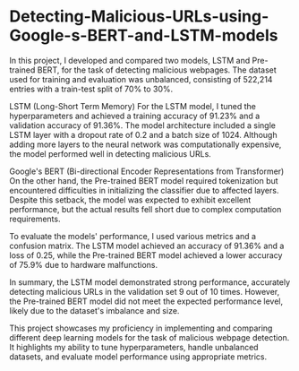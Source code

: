 # Detecting-Malicious-URLs-using-Google-s-BERT-and-LSTM-models
In this project, I developed and compared two models, LSTM and Pre-trained BERT, for the task of detecting malicious webpages. The dataset used for training and evaluation was unbalanced, consisting of 522,214 entries with a train-test split of 70% to 30%.

LSTM (Long-Short Term Memory)
For the LSTM model, I tuned the hyperparameters and achieved a training accuracy of 91.23% and a validation accuracy of 91.36%. The model architecture included a single LSTM layer with a dropout rate of 0.2 and a batch size of 1024. Although adding more layers to the neural network was computationally expensive, the model performed well in detecting malicious URLs.

Google's BERT (Bi-directional Encoder Representations from Transformer)
On the other hand, the Pre-trained BERT model required tokenization but encountered difficulties in initializing the classifier due to affected layers. Despite this setback, the model was expected to exhibit excellent performance, but the actual results fell short due to complex computation requirements.

To evaluate the models' performance, I used various metrics and a confusion matrix. The LSTM model achieved an accuracy of 91.36% and a loss of 0.25, while the Pre-trained BERT model achieved a lower accuracy of 75.9% due to hardware malfunctions.

In summary, the LSTM model demonstrated strong performance, accurately detecting malicious URLs in the validation set 9 out of 10 times. However, the Pre-trained BERT model did not meet the expected performance level, likely due to the dataset's imbalance and size.

This project showcases my proficiency in implementing and comparing different deep learning models for the task of malicious webpage detection. It highlights my ability to tune hyperparameters, handle unbalanced datasets, and evaluate model performance using appropriate metrics.
